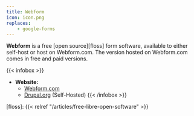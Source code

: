 ```yaml
---
title: Webform
icon: icon.png
replaces: 
    - google-forms
---
```


**Webform** is a free [open source][floss] form software, available to either self-host or host on Webform.com. The version hosted on Webform.com comes in free and paid versions.

{{< infobox >}}
- **Website:** 
    - [Webform.com](https://webform.com)
    - [Drupal.org](https://www.drupal.org/project/webform) (Self-Hosted)
{{< /infobox >}}

[floss]: {{< relref "/articles/free-libre-open-software" >}}